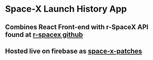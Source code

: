 # Space-X Launch History App
## Combines React Front-end with r-SpaceX API found at [r-spacex github](https://github.com/r-spacex/SpaceX-API)
## Hosted live on firebase as [space-x-patches](https://space-x-patches.firebaseapp.com/)